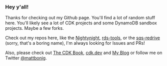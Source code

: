 ### Hey y'all!

Thanks for checking out my Github page. You'll find a lot of random stuff here. You'll likely see a lot of CDK projects and some DynamoDB sandbox projects. Maybe a few forks. 



Check out my repos here, like the [Nightynight](https://github.com/mbonig/nightynight), [rds-tools](https://github.com/mbonig/rds-tools), or the [sqs-redrive](https://github.com/mbonig/sqs-redrive) (sorry, that's a boring name), I'm always looking for Issues and PRs!

Also, please check out [The CDK Book](thecdkbook.com), [cdk.dev](cdk.dev) and [My Blog](matthewbonig.com) or follow me on Twitter [@mattbonig](https://twitter.com/mattbonig).
